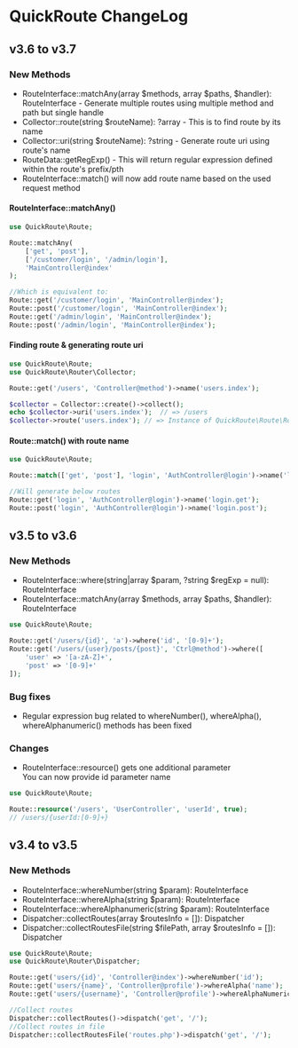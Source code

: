 # QuickRoute ChangeLog

## v3.6 to v3.7
### New Methods
- RouteInterface::matchAny(array $methods, array $paths, $handler): RouteInterface - Generate multiple routes using multiple method and path but single handle
- Collector::route(string $routeName): ?array - This is to find route by its name
- Collector::uri(string $routeName): ?string - Generate route uri using route's name
- RouteData::getRegExp() - This will return regular expression defined within the route's prefix/pth 
- RouteInterface::match() will now add route name based on the used request method

#### RouteInterface::matchAny()
```php
use QuickRoute\Route;

Route::matchAny(
    ['get', 'post'], 
    ['/customer/login', '/admin/login'],
    'MainController@index'
);

//Which is equivalent to:
Route::get('/customer/login', 'MainController@index');
Route::post('/customer/login', 'MainController@index');
Route::get('/admin/login', 'MainController@index');
Route::post('/admin/login', 'MainController@index');
```
#### Finding route & generating route uri 

```php
use QuickRoute\Route;
use QuickRoute\Router\Collector;

Route::get('/users', 'Controller@method')->name('users.index');

$collector = Collector::create()->collect();
echo $collector->uri('users.index');  // => /users
$collector->route('users.index'); // => Instance of QuickRoute\Route\RouteData
```

#### Route::match() with route name

```php
use QuickRoute\Route;

Route::match(['get', 'post'], 'login', 'AuthController@login')->name('login.');

//Will generate below routes
Route::get('login', 'AuthController@login')->name('login.get');
Route::post('login', 'AuthController@login')->name('login.post');
```

## v3.5 to v3.6
### New Methods
- RouteInterface::where(string|array $param, ?string $regExp = null): RouteInterface
- RouteInterface::matchAny(array $methods, array $paths, $handler): RouteInterface

```php
use QuickRoute\Route;

Route::get('/users/{id}', 'a')->where('id', '[0-9]+');
Route::get('/users/{user}/posts/{post}', 'Ctrl@method')->where([
    'user' => '[a-zA-Z]+',
    'post' => '[0-9]+'
]);
```

### Bug fixes
- Regular expression bug related to whereNumber(), whereAlpha(), whereAlphanumeric() methods has been fixed

### Changes
- RouteInterface::resource() gets one additional parameter
<br/> You can now provide id parameter name

```php
use QuickRoute\Route;

Route::resource('/users', 'UserController', 'userId', true);
// /users/{userId:[0-9]+}
```

## v3.4 to v3.5
### New Methods
- RouteInterface::whereNumber(string $param): RouteInterface
- RouteInterface::whereAlpha(string $param): RouteInterface
- RouteInterface::whereAlphanumeric(string $param): RouteInterface
- Dispatcher::collectRoutes(array $routesInfo = []): Dispatcher
- Dispatcher::collectRoutesFile(string $filePath, array $routesInfo = []): Dispatcher

```php
use QuickRoute\Route;
use QuickRoute\Router\Dispatcher;

Route::get('users/{id}', 'Controller@index')->whereNumber('id');
Route::get('users/{name}', 'Controller@profile')->whereAlpha('name');
Route::get('users/{username}', 'Controller@profile')->whereAlphaNumeric('username');

//Collect routes
Dispatcher::collectRoutes()->dispatch('get', '/');
//Collect routes in file
Dispatcher::collectRoutesFile('routes.php')->dispatch('get', '/');
```